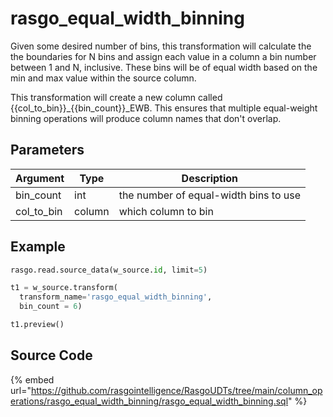 

# rasgo_equal_width_binning

Given some desired number of bins, this transformation will calculate the the boundaries for N bins and assign each value in a column a bin number between 1 and N, inclusive. These bins will be of equal width based on the min and max value within the source column.

This transformation will create a new column called {{col_to_bin}}_{{bin_count}}_EWB. This ensures that multiple equal-weight binning operations will produce column names that don't overlap.


## Parameters

|  Argument  |  Type  |              Description              |
| ---------- | ------ | ------------------------------------- |
| bin_count  | int    | the number of equal-width bins to use |
| col_to_bin | column | which column to bin                   |


## Example

```py
rasgo.read.source_data(w_source.id, limit=5)

t1 = w_source.transform(
  transform_name='rasgo_equal_width_binning',
  bin_count = 6)

t1.preview()
```

## Source Code

{% embed url="https://github.com/rasgointelligence/RasgoUDTs/tree/main/column_operations/rasgo_equal_width_binning/rasgo_equal_width_binning.sql" %}

